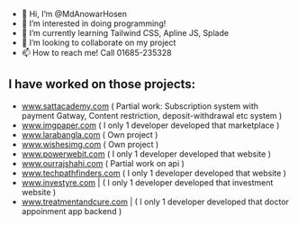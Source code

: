 - 👋 Hi, I’m @MdAnowarHosen
- 👀 I’m interested in doing programming!
- 🌱 I’m currently learning Tailwind CSS, Apline JS, Splade
- 💞️ I’m looking to collaborate on my project
- 📫 How to reach me! Call 01685-235328

**I have worked on those projects:**
------------------------
- www.sattacademy.com ( Partial work: Subscription system with payment Gatway, Content restriction, deposit-withdrawal etc system )
- www.imgpaper.com ( I only 1 developer developed that marketplace )
- www.larabangla.com ( Own project )
- www.wishesimg.com ( Own project )
- www.powerwebit.com ( I only 1 developer developed that website ) 
- www.ourrajshahi.com  ( Partial work on api )
- www.techpathfinders.com  ( I only 1 developer developed that website ) 
- www.investyre.com |  ( I only 1 developer developed that investment website ) 
- www.treatmentandcure.com |  ( I only 1 developer developed that doctor appoinment app backend )  


<!---
MdAnowarHosen/MdAnowarHosen is a ✨ special ✨ repository because its `README.md` (this file) appears on your GitHub profile.
You can click the Preview link to take a look at your changes.
--->
